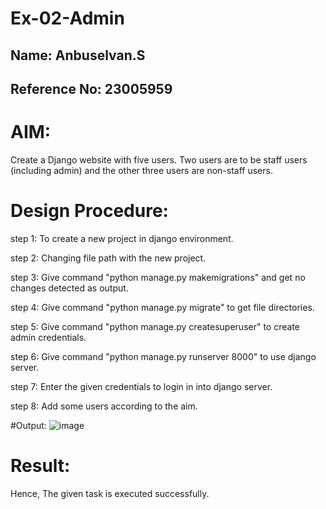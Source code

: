 # Ex-02-Admin
## Name: Anbuselvan.S
## Reference No: 23005959

# AIM:
Create a Django website with five users. Two users are to be staff users (including admin) and the other three users are non-staff users.

# Design Procedure:
step 1:
To create a new project in django environment. 

step 2:
Changing file path with the new project. 

step 3:
Give command "python manage.py makemigrations" and get no changes detected as output.

step 4:
Give command "python manage.py migrate" to get file directories.

step 5:
Give command "python manage.py createsuperuser" to create admin credentials.

step 6:
Give command "python manage.py runserver 8000" to use django server.

step 7:
Enter the given credentials to login in into django server.

step 8:
Add some users according to the aim.

#Output:
![image](https://github.com/anbuselvan1519/ODD2023-WT-Ex-02-Admin/assets/139841744/b207eccf-10ab-4b8d-aa09-ec33f25d9cb1)

# Result: 
Hence, The given task is executed successfully.


